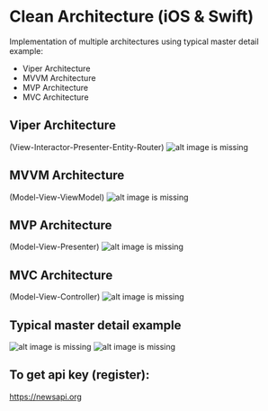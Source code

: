 # Clean Architecture (iOS & Swift)

Implementation of multiple architectures using typical master detail example:
- Viper Architecture
- MVVM Architecture
- MVP Architecture
- MVC Architecture

## Viper Architecture 
(View-Interactor-Presenter-Entity-Router)
![alt image is missing](https://res.cloudinary.com/atifcloud/image/upload/c_scale,h_700/v1568023903/4_viper_fa0w0e.png)

## MVVM Architecture  
(Model-View-ViewModel)
![alt image is missing](https://res.cloudinary.com/atifcloud/image/upload/c_scale,h_700/v1568023904/3_mvvm_lgvnhf.png)

## MVP Architecture   
(Model-View-Presenter)
![alt image is missing](https://res.cloudinary.com/atifcloud/image/upload/c_scale,h_700/v1568023903/2_mvp_chbaww.png)

## MVC Architecture   
(Model-View-Controller)
![alt image is missing](https://res.cloudinary.com/atifcloud/image/upload/c_scale,h_700/v1568023903/1_mvc_jmj97c.png)

## Typical master detail example  
![alt image is missing](https://res.cloudinary.com/atifcloud/image/upload/c_scale,h_700/v1568020247/2_f8hitc.png)
![alt image is missing](https://res.cloudinary.com/atifcloud/image/upload/c_scale,h_700/v1568020872/4_dp0kjk.png)


## To get api key (register):
https://newsapi.org
